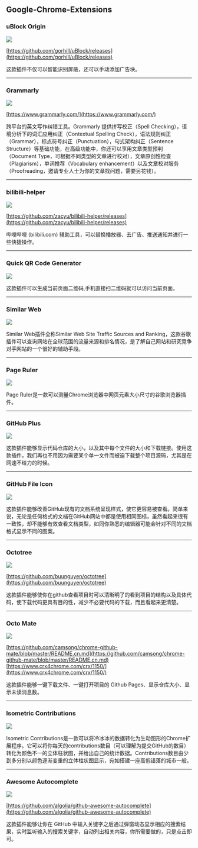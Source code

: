 ## Google-Chrome-Extensions

### uBlock Origin

![](http://pco46wcft.bkt.clouddn.com/zhouie/Google-Chrome-Extensions/1.png)

[https://github.com/gorhill/uBlock/releases](https://github.com/gorhill/uBlock/releases)

这款插件不仅可以智能识别屏蔽，还可以手动添加广告块。

---

### Grammarly

![](http://pco46wcft.bkt.clouddn.com/zhouie/Google-Chrome-Extensions/2.jpg)

[https://www.grammarly.com/](https://www.grammarly.com/)

跨平台的英文写作纠错工具。Grammarly 提供拼写校正（Spell Checking），语境分析下的词汇应用纠正（Contextual Spelling Check），语法规则纠正（Grammar），标点符号纠正（Punctuation），句式架构纠正（Sentence Structure）等基础功能，在高级功能中，你还可以享用文章类型预判（Document Type，可根据不同类型的文章进行校对），文章原创性检查（Plagiarism），单词推荐（Vocabulary enhancement）以及文章校对服务（Proofreading，邀请专业人士为你的文章找问题，需要另花钱）。

---

### bilibili-helper

![](http://pco46wcft.bkt.clouddn.com/zhouie/Google-Chrome-Extensions/3.png)

[https://github.com/zacyu/bilibili-helper/releases](https://github.com/zacyu/bilibili-helper/releases)

哔哩哔哩 (bilibili.com) 辅助工具，可以替换播放器、去广告、推送通知并进行一些快捷操作。

---

### Quick QR Code Generator

![](http://pco46wcft.bkt.clouddn.com/zhouie/Google-Chrome-Extensions/4.gif)

这款插件可以生成当前页面二维码,手机直接扫二维码就可以访问当前页面。

---

### Similar Web

![](http://pco46wcft.bkt.clouddn.com/zhouie/Google-Chrome-Extensions/5.jpg)

Similar Web插件全称Similar Web Site Traffic Sources and Ranking，这款谷歌插件可以查询网站在全球范围的流量来源和排名情况，是了解自己网站和研究竞争对手网站的一个很好的辅助手段。

---

### Page Ruler

![](http://pco46wcft.bkt.clouddn.com/zhouie/Google-Chrome-Extensions/6.jpg)

Page Ruler是一款可以测量Chrome浏览器中网页元素大小尺寸的谷歌浏览器插件。

---

### GitHub Plus

![](http://pco46wcft.bkt.clouddn.com/zhouie/Google-Chrome-Extensions/7.png)

这款插件能够显示代码仓库的大小，以及其中每个文件的大小和下载链接。使用这款插件，我们再也不用因为需要某个单一文件而被迫下载整个项目源码，尤其是在网速不给力的时候。

---

### GitHub File Icon

![](http://pco46wcft.bkt.clouddn.com/zhouie/Google-Chrome-Extensions/8.png)

这款插件能够改善GitHub现有的文档系统呈现样式，使它更容易被查看。简单来说，无论是任何格式的文档在GitHub网站中都是使用相同图标，虽然看起来很有一致性，却不能够有效查看文档类型，如同你熟悉的编辑器可能会针对不同的文档格式显示不同的图案。

---

### Octotree

![](http://pco46wcft.bkt.clouddn.com/zhouie/Google-Chrome-Extensions/9.gif)

[https://github.com/buunguyen/octotree](https://github.com/buunguyen/octotree)

这款插件能够使你在github查看项目时可以清晰明了的看到项目的结构以及具体代码，使下载代码更具有目的性，减少不必要代码的下载，而且看起来更清楚。

---

### Octo Mate

![](http://pco46wcft.bkt.clouddn.com/zhouie/Google-Chrome-Extensions/10.jpg)

[https://github.com/camsong/chrome-github-mate/blob/master/README.cn.md](https://github.com/camsong/chrome-github-mate/blob/master/README.cn.md)
[https://www.crx4chrome.com/crx/1150/](https://www.crx4chrome.com/crx/1150/)

这款插件能够一键下载文件、一键打开项目的 Github Pages、显示仓库大小、显示未读消息数。

---

### Isometric Contributions

![](http://pco46wcft.bkt.clouddn.com/zhouie/Google-Chrome-Extensions/11.jpg)

Isometric Contributions是一款可以将冷冰冰的数据转化为生动图形的Chrome扩展程序。它可以将你每天的contributions数目（可以理解为提交GitHub的数目）转化为颜色不一的立体柱状图，并给出自己的统计数据。Contributions数目由少到多分别以颜色逐渐变重的立体柱状图显示，宛如搭建一座高低错落的城市一般。 

---

### Awesome Autocomplete

![](http://pco46wcft.bkt.clouddn.com/zhouie/Google-Chrome-Extensions/12.gif)

[https://github.com/algolia/github-awesome-autocomplete](https://github.com/algolia/github-awesome-autocomplete)

这款插件能够让你在 GitHub 中输入关键字之后通过弹窗动态显示相应的搜索结果，实时监听输入的搜索关键字，自动列出相关内容，你所需要做的，只是点击即可。
